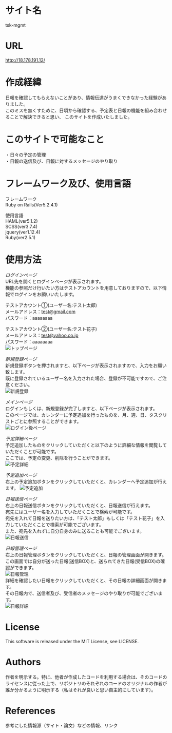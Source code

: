 # サイト名
tsk-mgmt  

# URL
http://18.178.191.12/  

# 作成経緯
日報を確認してもらえないことがあり、情報伝達がうまくできなかった経験がありました。  
このミスを無くすために、日頃から確認する、予定表と日報の機能を組み合わせることで解決できると思い、
このサイトを作成いたしました。

# このサイトで可能なこと
・日々の予定の管理  
・日報の送信及び、日報に対するメッセージのやり取り  

# フレームワーク及び、使用言語
フレームワーク  
Ruby on Rails(Ver5.2.4.1)  
  
使用言語  
HAML(ver5.1.2)  
SCSS(ver3.7.4)  
jquery(ver1.12.4)  
Ruby(ver2.5.1)  

# 使用方法
*ログインページ*  
URL先を開くとログインページが表示されます。  
機能の参照だけ行いたい方はテストアカウントを用意しておりますので、以下情報でログインをお願いいたします。  
  
テストアカウント①(ユーザー名:テスト太郎)  
メールアドレス：test@gmail.com  
パスワード：aaaaaaaa  
  
テストアカウント②(ユーザー名:テスト花子)  
メールアドレス：test@yahoo.co.jp  
パスワード：aaaaaaaa  
![トップページ](app/assets/images/explanation/機能説明_トップページ.jpg "機能説明_トップページ")  
  
*新規登録ページ*  
新規登録ボタンを押されますと、以下ページが表示されますので、入力をお願い致します。  
既に登録されているユーザー名を入力された場合、登録が不可能ですので、ご注意ください。  
![新規登録](app/assets/images/explanation/機能説明_新規登録.jpg "機能説明_新規登録")  
  
*メインページ*  
ログインもしくは、新規登録が完了しますと、以下ページが表示されます。  
このページでは、カレンダーに予定追加を行ったものを、月、週、日、タスクリストごとに参照することができます。  
![ログイン後ページ](app/assets/images/explanation/機能説明_ログイン後ページ.png "機能説明_ログイン後ページ")  
  
*予定詳細ページ*  
予定追加したものをクリックしていただくと以下のように詳細な情報を閲覧していただくことが可能です。  
ここでは、予定の変更、削除を行うことができます。  
![予定詳細](app/assets/images/explanation/機能説明_予定詳細.jpg "機能説明_予定詳細")  
  
*予定追加ページ*  
右上の予定追加ボタンをクリックしていただくと、カレンダーへ予定追加が行えます。
![予定追加](app/assets/images/explanation/機能説明_予定追加.jpg "機能説明_予定追加")  
  
*日報送信ページ*  
右上の日報送信ボタンをクリックしていただくと、日報送信が行えます。  
宛先にはユーザー名を入力していただくことで検索が可能です。  
宛先を入れて日報を送りたい方は、「テスト太郎」もしくは「テスト花子」を入力していただくことで検索が可能でございます。  
また、宛先を入れずに自分自身のみに送ることも可能でございます。  
![日報送信](app/assets/images/explanation/機能説明_日報送信.jpg "機能説明_日報送信")  
  
*日報管理ページ*  
右上の日報管理ボタンをクリックしていただくと、日報の管理画面が開きます。  
この画面では自分が送った日報(送信BOX)と、送られてきた日報(受信BOX)の確認ができます。  
![日報管理](app/assets/images/explanation/機能説明_日報管理.jpg "機能説明_日報管理")  
詳細を確認したい日報をクリックしていただくと、その日報の詳細画面が開きます。  
その日報内で、送信者及び、受信者のメッセージのやり取りが可能でございます。  
![日報詳細](app/assets/images/explanation/機能説明_日報詳細.jpg "機能説明_日報詳細")  
  
# License
This software is released under the MIT License, see LICENSE.

# Authors
作者を明示する。特に、他者が作成したコードを利用する場合は、そのコードのライセンスに従った上で、リポジトリのそれぞれのコードのオリジナルの作者が誰か分かるように明示する（私はそれが良いと思い自主的にしています）。

# References
参考にした情報源（サイト・論文）などの情報、リンク
